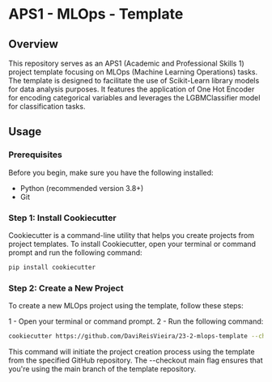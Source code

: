 # APS1 - MLOps - Template

## Overview

This repository serves as an APS1 (Academic and Professional Skills 1) project template focusing on MLOps (Machine Learning Operations) tasks. The template is designed to facilitate the use of Scikit-Learn library models for data analysis purposes. It features the application of One Hot Encoder for encoding categorical variables and leverages the LGBMClassifier model for classification tasks.

## Usage

### Prerequisites

Before you begin, make sure you have the following installed:

- Python (recommended version 3.8+)
- Git

### Step 1: Install Cookiecutter

Cookiecutter is a command-line utility that helps you create projects from project templates. To install Cookiecutter, open your terminal or command prompt and run the following command:

```bash
pip install cookiecutter
```

### Step 2: Create a New Project

To create a new MLOps project using the template, follow these steps:

1 - Open your terminal or command prompt.
2 - Run the following command:

```bash
cookiecutter https://github.com/DaviReisVieira/23-2-mlops-template --checkout main
```

This command will initiate the project creation process using the template from the specified GitHub repository. The --checkout main flag ensures that you're using the main branch of the template repository.
